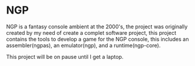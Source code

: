# NGP
NGP is a fantasy console ambient at the 2000's, the project was originally created by
my need of create a complet software project, this project contains the tools to develop
a game for the NGP console, this includes an assembler(ngpas), an emulator(ngp), and a runtime(ngp-core).

This project will be on pause until I get a laptop.
